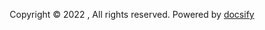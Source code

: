<center>

Copyright © 2022 , All rights reserved. Powered by [docsify](https://docsify.js.org/)

</center>

